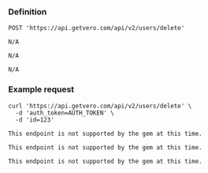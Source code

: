### Definition

<pre class="bash"><code>POST 'https://api.getvero.com/api/v2/users/delete'</code></pre>
<pre class="ruby"><code>N/A</code></pre>
<pre class="javascript"><code>N/A</code></pre>
<pre class="php"><code>N/A</code></pre>

### Example request

<pre class="bash"><code>curl 'https://api.getvero.com/api/v2/users/delete' \
  -d 'auth_token=AUTH_TOKEN' \
  -d 'id=123'</code></pre>
<pre class="ruby"><code>This endpoint is not supported by the gem at this time.</code></pre>
<pre class="javascript"><code>This endpoint is not supported by the gem at this time.</code></pre>
<pre class="php"><code>This endpoint is not supported by the gem at this time.</code></pre>